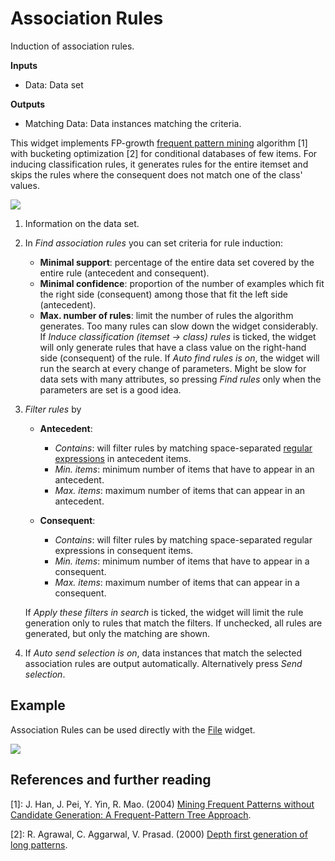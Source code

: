 Association Rules
=================

Induction of association rules.

**Inputs**

- Data: Data set

**Outputs**

- Matching Data: Data instances matching the criteria.

This widget implements FP-growth [frequent pattern mining](https://en.wikipedia.org/wiki/Association_rule_learning) algorithm [1] with bucketing optimization [2] for conditional databases of few items. For inducing classification rules, it generates rules for the entire itemset and skips the rules where the consequent does not match one of the class' values.

![](images/association-rules-stamped.png)

1. Information on the data set.
2. In *Find association rules* you can set criteria for rule induction:
   - **Minimal support**: percentage of the entire data set covered by the entire rule (antecedent and consequent).
   - **Minimal confidence**: proportion of the number of examples which fit the right side (consequent) among those that fit the left side (antecedent).
   - **Max. number of rules**: limit the number of rules the algorithm generates. Too many rules can slow down the widget considerably.
   If *Induce classification (itemset → class) rules* is ticked, the widget will only generate rules that have a class value on the right-hand side (consequent) of the rule.
   If *Auto find rules is on*, the widget will run the search at every change of parameters. Might be slow for data sets with many attributes, so pressing *Find rules* only when the parameters are set is a good idea.
3. *Filter rules* by

   - **Antecedent**:
      - *Contains*: will filter rules by matching space-separated [regular expressions](https://en.wikipedia.org/wiki/Regular_expression) in antecedent items.
      - *Min. items*: minimum number of items that have to appear in an antecedent.
      - *Max. items*: maximum number of items that can appear in an antecedent.

   - **Consequent**:
      - *Contains*: will filter rules by matching space-separated regular expressions in consequent items.
      - *Min. items*: minimum number of items that have to appear in a consequent.
      - *Max. items*: maximum number of items that can appear in a consequent.

   If *Apply these filters in search* is ticked, the widget will limit the rule generation only to rules that match the filters. If unchecked, all rules are generated, but only the matching are shown.

4. If *Auto send selection is on*, data instances that match the selected association rules are output automatically. Alternatively press *Send selection*.

Example
-------

Association Rules can be used directly with the [File](https://orange3.readthedocs.io/projects/orange-visual-programming/en/latest/widgets/data/file.html) widget.

![](images/association-rules-example1.png)

References and further reading
------------------------------

[1]: J. Han, J. Pei, Y. Yin, R. Mao. (2004) [Mining Frequent Patterns without Candidate Generation: A Frequent-Pattern Tree Approach](https://www.cs.sfu.ca/~jpei/publications/dami03_fpgrowth.pdf).

[2]: R. Agrawal, C. Aggarwal, V. Prasad. (2000) [Depth first generation of long patterns](http://www.cs.tau.ac.il/~fiat/dmsem03/Depth%20First%20Generation%20of%20Long%20Patterns%20-%202000.pdf).
